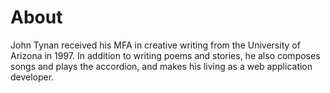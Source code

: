 # About

John Tynan received his MFA in creative writing from the University of Arizona in 1997. In addition to writing poems and stories, he also composes songs and plays the accordion, and makes his living as a web application developer. 